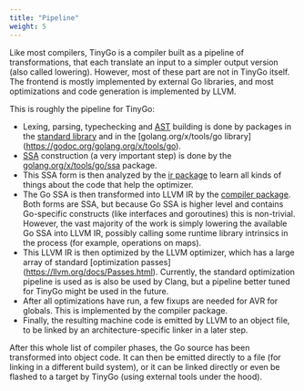 ```yaml
---
title: "Pipeline"
weight: 5
---
```


Like most compilers, TinyGo is a compiler built as a pipeline of transformations, that each translate an input to a simpler output version (also called lowering). However, most of these part are not in TinyGo itself. The frontend is mostly implemented by external Go libraries, and most optimizations and code generation is implemented by LLVM.

This is roughly the pipeline for TinyGo:

* Lexing, parsing, typechecking and [AST](https://en.wikipedia.org/wiki/Abstract_syntax_tree) building is done by
packages in the [standard library](https://godoc.org/go) and in the [golang.org/x/tools/go library] (https://godoc.org/golang.org/x/tools/go).
* [SSA](https://en.wikipedia.org/wiki/Static_single_assignment_form) construction (a very important step) is done by the [golang.org/x/tools/go/ssa](https://godoc.org/golang.org/x/tools/go/ssa) package.
* This SSA form is then analyzed by the [ir package](https://godoc.org/github.com/tinygo-org/tinygo/ir) to learn all kinds of things about the code that help the optimizer.
* The Go SSA is then transformed into LLVM IR by the [compiler package](https://godoc.org/github.com/tinygo-org/tinygo/compiler). Both forms are SSA, but because Go SSA is higher level and contains Go-specific constructs (like interfaces and goroutines) this is non-trivial. However, the vast majority of the work is simply lowering the available Go SSA into LLVM IR, possibly calling some runtime library intrinsics in the process (for example, operations on maps).
* This LLVM IR is then optimized by the LLVM optimizer, which has a large array of standard [optimization passes]
(https://llvm.org/docs/Passes.html). Currently, the standard optimization pipeline is used as is also be used by Clang, but a pipeline better tuned for TinyGo might be used in the future.
* After all optimizations have run, a few fixups are needed for AVR for globals. This is implemented by the compiler package.
* Finally, the resulting machine code is emitted by LLVM to an object file, to be linked by an architecture-specific linker in a later step.

After this whole list of compiler phases, the Go source has been transformed into object code. It can then be emitted directly to a file (for linking in a different build system), or it can be linked directly or even be flashed to a target by TinyGo (using external tools under the hood).
